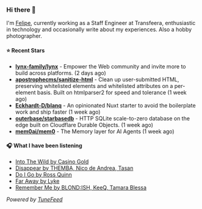 ### Hi there 👋

I'm [Felipe](https://felipevm.com), currently working as a Staff Engineer at Transfeera, enthusiastic in technology and occasionally write about my experiences. Also a hobby photographer.

#### ⭐ Recent Stars
- **[lynx-family/lynx](https://github.com/lynx-family/lynx)** - Empower the Web community and invite more to build across platforms. (2 days ago)
- **[apostrophecms/sanitize-html](https://github.com/apostrophecms/sanitize-html)** - Clean up user-submitted HTML, preserving whitelisted elements and whitelisted attributes on a per-element basis. Built on htmlparser2 for speed and tolerance (1 week ago)
- **[Eckhardt-D/blanq](https://github.com/Eckhardt-D/blanq)** - An opinionated Nuxt starter to avoid the boilerplate work and ship faster (1 week ago)
- **[outerbase/starbasedb](https://github.com/outerbase/starbasedb)** - HTTP SQLite scale-to-zero database on the edge built on Cloudflare Durable Objects. (1 week ago)
- **[mem0ai/mem0](https://github.com/mem0ai/mem0)** - The Memory layer for AI Agents (1 week ago)

#### 🎧 What I have been listening
- [Into The Wild by Casino Gold](https://open.spotify.com/track/33INjMAwxX3xORFGCe8ubE)
- [Disappear by THEMBA, Nico de Andrea, Tasan](https://open.spotify.com/track/1kEdYirmW9IZ4R4QFaPvpE)
- [Do I Go by Ross Quinn](https://open.spotify.com/track/4IyLuVGX6HpJQfUKrsk63U)
- [Far Away by Lyke](https://open.spotify.com/track/7ixHfExIwVwKu0JApyTvuR)
- [Remember Me by BLOND:ISH, KeeQ, Tamara Blessa](https://open.spotify.com/track/54PCyKj5lICOgjk5WaC0li)

_Powered by [TuneFeed](https://tunefeed.app?ref=github.com)_
